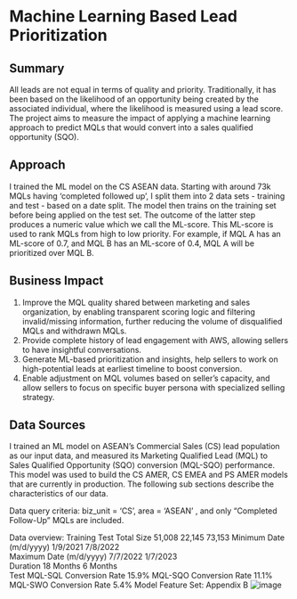 <!-- Title -->
<h1 align="left">Machine Learning Based Lead Prioritization </h1>


<h2 align="left">Summary </h2>

All leads are not equal in terms of quality and priority. Traditionally, it has been based on the likelihood of an opportunity being created by the associated individual, where the likelihood is measured using a lead score. The project aims to measure the impact of applying a machine learning approach to predict MQLs that would convert into a sales qualified opportunity (SQO). 

<h2 align="left">Approach </h2>

I trained the ML model on the CS ASEAN data. Starting with around 73k MQLs having ‘completed followed up’, I split them into 2 data sets - training and test - based on a date split. The model then trains on the training set before being applied on the test set. The outcome of the latter step produces a numeric value which we call the ML-score. This ML-score is used to rank MQLs from high to low priority. For example, if MQL A has an ML-score of 0.7, and MQL B has an ML-score of 0.4, MQL A will be prioritized over MQL B.


<h2 align="left">Business Impact </h2>

1.	Improve the MQL quality shared between marketing and sales organization, by enabling transparent scoring logic and filtering invalid/missing information, further reducing the volume of disqualified MQLs and withdrawn MQLs.
2.	Provide complete history of lead engagement with AWS, allowing sellers to have insightful conversations.
3.	Generate ML-based prioritization and insights, help sellers to work on high-potential leads at earliest timeline to boost conversion.
4.	Enable adjustment on MQL volumes based on seller’s capacity, and allow sellers to focus on specific buyer persona with specialized selling strategy.

<h2 align="left">Data Sources </h2>

I trained an ML model on ASEAN’s Commercial Sales (CS) lead population as our input data, and measured its Marketing Qualified Lead (MQL) to Sales Qualified Opportunity (SQO) conversion (MQL-SQO) performance. This model was used to build the CS AMER, CS EMEA and PS AMER models that are currently in production. The following sub sections describe the characteristics of our data.

Data query criteria: biz_unit = ‘CS’, area = ‘ASEAN’ , and only “Completed Follow-Up” MQLs are included.

Data overview:
	Training	Test	Total
Size	51,008	22,145	73,153
Minimum Date (m/d/yyyy)	1/9/2021	7/8/2022	
Maximum Date (m/d/yyyy)	7/7/2022	1/7/2023	
Duration	18 Months	6 Months	
	Test
MQL-SQL Conversion Rate	15.9%
MQL-SQO Conversion Rate	11.1%
MQL-SWO Conversion Rate	5.4%
Model Feature Set: Appendix B
![image](https://github.com/ryavse11/ryan_choi_portfolio_0129/assets/151677676/0af19ad3-afde-4ea8-928f-8cd49b83ffa9)

